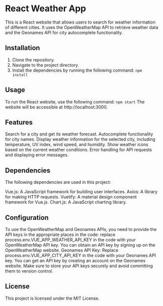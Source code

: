 
# React Weather App
This is a React website that allows users to search for weather information of different cities. It uses the OpenWeatherMap API to retrieve weather data and the Geonames API for city autocomplete functionality.

## Installation
1. Clone the repository.
2. Navigate to the project directory.
3. Install the dependencies by running the following command:
`npm install`

## Usage
To run the React website, use the following command:
`npm start`
The website will be accessible at http://localhost:3000.

## Features
Search for a city and get its weather forecast.
Autocomplete functionality for city names.
Display weather information for the selected city, including temperature, UV index, wind speed, and humidity.
Show weather icons based on the current weather conditions.
Error handling for API requests and displaying error messages.

## Dependencies
The following dependencies are used in this project:

Vue.js: A JavaScript framework for building user interfaces.
Axios: A library for making HTTP requests.
Vuetify: A material design component framework for Vue.js.
Chart.js: A JavaScript charting library.

## Configuration
To use the OpenWeatherMap and Geonames APIs, you need to provide the API keys in the appropriate places in the code: replace process.env.VUE_APP_WEATHER_API_KEY in the code with your OpenWeatherMap API key. You can obtain an API key by signing up on the OpenWeatherMap website.
Geonames API Key: Replace process.env.VUE_APP_CITY_API_KEY in the code with your Geonames API key. You can get an API key by creating an account on the Geonames website.
Make sure to store your API keys securely and avoid committing them to version control.

## License
This project is licensed under the MIT License.